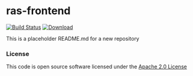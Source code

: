 # ras-frontend

[![Build Status](https://travis-ci.org/hmrc/ras-frontend.svg)](https://travis-ci.org/hmrc/ras-frontend) [ ![Download](https://api.bintray.com/packages/hmrc/releases/ras-frontend/images/download.svg) ](https://bintray.com/hmrc/releases/ras-frontend/_latestVersion)

This is a placeholder README.md for a new repository

### License

This code is open source software licensed under the [Apache 2.0 License]("http://www.apache.org/licenses/LICENSE-2.0.html")